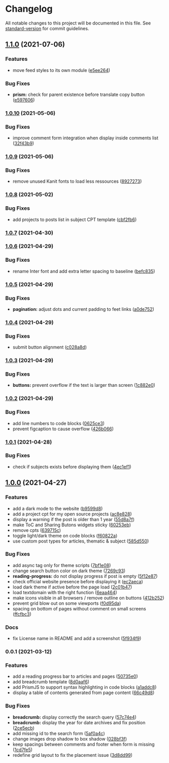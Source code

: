 # Changelog

All notable changes to this project will be documented in this file. See [standard-version](https://github.com/conventional-changelog/standard-version) for commit guidelines.

## [1.1.0](https://github.com/ArmandPhilippot/armandphilippot.com/compare/v1.0.10...v1.1.0) (2021-07-06)

### Features

-   move feed styles to its own module ([e5ee264](https://github.com/ArmandPhilippot/armandphilippot.com/commit/e5ee264297bb15dd87b7c5b8dd77e73aec4b3437))

### Bug Fixes

-   **prism:** check for parent existence before translate copy button ([e597606](https://github.com/ArmandPhilippot/armandphilippot.com/commit/e597606b57491f5e5d5268703476724c0017f1a7))

### [1.0.10](https://github.com/ArmandPhilippot/armandphilippot.com/compare/v1.0.9...v1.0.10) (2021-05-06)

### Bug Fixes

-   improve comment form integration when display inside comments list ([32f43b9](https://github.com/ArmandPhilippot/armandphilippot.com/commit/32f43b9549f17a216f6580b371ba36fb7145854b))

### [1.0.9](https://github.com/ArmandPhilippot/armandphilippot.com/compare/v1.0.8...v1.0.9) (2021-05-06)

### Bug Fixes

-   remove unused Kanit fonts to load less ressources ([8927273](https://github.com/ArmandPhilippot/armandphilippot.com/commit/8927273ef3a92944ca5994fa49c33d0f551ad593))

### [1.0.8](https://github.com/ArmandPhilippot/armandphilippot.com/compare/v1.0.7...v1.0.8) (2021-05-02)

### Bug Fixes

-   add projects to posts list in subject CPT template ([cbf2fb6](https://github.com/ArmandPhilippot/armandphilippot.com/commit/cbf2fb6e5b9dfbb402655759afb6d0a2f5ec37a2))

### [1.0.7](https://github.com/ArmandPhilippot/armandphilippot.com/compare/v1.0.6...v1.0.7) (2021-04-30)

### [1.0.6](https://github.com/ArmandPhilippot/armandphilippot.com/compare/v1.0.5...v1.0.6) (2021-04-29)

### Bug Fixes

-   rename Inter font and add extra letter spacing to baseline ([befc835](https://github.com/ArmandPhilippot/armandphilippot.com/commit/befc8359d5900f25012a08d59fb95b8d1f3353cd))

### [1.0.5](https://github.com/ArmandPhilippot/armandphilippot.com/compare/v1.0.4...v1.0.5) (2021-04-29)

### Bug Fixes

-   **pagination:** adjust dots and current padding to feet links ([a0de752](https://github.com/ArmandPhilippot/armandphilippot.com/commit/a0de752cd7786d2da2984fb5bbdd59d836e20226))

### [1.0.4](https://github.com/ArmandPhilippot/armandphilippot.com/compare/v1.0.3...v1.0.4) (2021-04-29)

### Bug Fixes

-   submit button alignment ([c028a8d](https://github.com/ArmandPhilippot/armandphilippot.com/commit/c028a8d90b602ede7d9d92bd571ed830b3a6d23a))

### [1.0.3](https://github.com/ArmandPhilippot/armandphilippot.com/compare/v1.0.2...v1.0.3) (2021-04-29)

### Bug Fixes

-   **buttons:** prevent overflow if the text is larger than screen ([1c882e0](https://github.com/ArmandPhilippot/armandphilippot.com/commit/1c882e00811ff5ee187e28948f11be1c185cc1b8))

### [1.0.2](https://github.com/ArmandPhilippot/armandphilippot.com/compare/v1.0.1...v1.0.2) (2021-04-29)

### Bug Fixes

-   add line numbers to code blocks ([0625ce3](https://github.com/ArmandPhilippot/armandphilippot.com/commit/0625ce37fd0e617c443e61b48af28e2d90b0855f))
-   prevent figcaption to cause overflow ([426b066](https://github.com/ArmandPhilippot/armandphilippot.com/commit/426b066b3028ad747532f4a31b87125d31e91314))

### [1.0.1](https://github.com/ArmandPhilippot/armandphilippot.com/compare/v1.0.0...v1.0.1) (2021-04-28)

### Bug Fixes

-   check if subjects exists before displaying them ([4ec1ef1](https://github.com/ArmandPhilippot/armandphilippot.com/commit/4ec1ef186789e635fa130e6299d382aaaf5397ca))

## [1.0.0](https://github.com/ArmandPhilippot/armandphilippot.com/compare/v0.0.1...v1.0.0) (2021-04-27)

### Features

-   add a dark mode to the website ([b9599d8](https://github.com/ArmandPhilippot/armandphilippot.com/commit/b9599d898c52dc16cc9b617d942f484aef870fea))
-   add a project cpt for my open source projects ([ac8e828](https://github.com/ArmandPhilippot/armandphilippot.com/commit/ac8e82850a0f57fba1c829b4d210cebd57d8991c))
-   display a warning if the post is older than 1 year ([55d8a7f](https://github.com/ArmandPhilippot/armandphilippot.com/commit/55d8a7fba9f88ce14fef0fa9f1b89112dbcf7904))
-   make ToC and Sharing Butons widgets sticky ([60253eb](https://github.com/ArmandPhilippot/armandphilippot.com/commit/60253eb95ab58f2530c01761c2a5076f83d4d764))
-   remove cpts ([639715c](https://github.com/ArmandPhilippot/armandphilippot.com/commit/639715c0a12dc3cb90b3ad524a84990f614e95b3))
-   toggle light/dark theme on code blocks ([f60822a](https://github.com/ArmandPhilippot/armandphilippot.com/commit/f60822ab6689e1eb8a5a54daa2e43a3ebad5de15))
-   use custom post types for articles, thematic & subject ([585d550](https://github.com/ArmandPhilippot/armandphilippot.com/commit/585d550fba4db85fe5e8859cc5ba680bbdd7535d))

### Bug Fixes

-   add async tag only for theme scripts ([7bf1e08](https://github.com/ArmandPhilippot/armandphilippot.com/commit/7bf1e08d92cde3231defc504a435465e99a1ce59))
-   change search button color on dark theme ([7269c93](https://github.com/ArmandPhilippot/armandphilippot.com/commit/7269c939be7e8d28238e42dab89b73899c54b9a7))
-   **reading-progress:** do not display progress if post is empty ([5f12e87](https://github.com/ArmandPhilippot/armandphilippot.com/commit/5f12e8705d48f6cb5adf79eddafd621b7fb76b1e))
-   check official website presence before displaying it ([ec2aeca](https://github.com/ArmandPhilippot/armandphilippot.com/commit/ec2aeca4493466b59f64bdc6495069d5f7f054a9))
-   load dark theme if active before the page load ([2c01b47](https://github.com/ArmandPhilippot/armandphilippot.com/commit/2c01b4760d5b383d38427d62e88861280dee3638))
-   load textdomain with the right function ([6eaa464](https://github.com/ArmandPhilippot/armandphilippot.com/commit/6eaa464f5b295b4a5dd929688a307e5ebec50148))
-   make icons visible in all browsers / remove outline on buttons ([412b252](https://github.com/ArmandPhilippot/armandphilippot.com/commit/412b2520a0afbb54edd1d5c8b9d959655420f908))
-   prevent grid blow out on some viewports ([f0d95da](https://github.com/ArmandPhilippot/armandphilippot.com/commit/f0d95da8251f7d38486c4bcdfcbaeca8d9d69482))
-   spacing on bottom of pages without comment on small screens ([ffcfbc3](https://github.com/ArmandPhilippot/armandphilippot.com/commit/ffcfbc3a0ad011fd34dc90162618b9a4471aa7b1))

### Docs

-   fix License name in README and add a screenshot ([5f934f9](https://github.com/ArmandPhilippot/armandphilippot.com/commit/5f934f91f97afaa6046ec5d55e1677354e2389f5))

### 0.0.1 (2021-03-12)

### Features

-   add a reading progress bar to articles and pages ([50735e0](https://github.com/ArmandPhilippot/armandphilippot.com/commit/50735e00c31bea95d021e4f12a3124e231a3719d))
-   add breadcrumb template ([8d0aaf6](https://github.com/ArmandPhilippot/armandphilippot.com/commit/8d0aaf6e4a71d3f2e3eeb1e6be6a481967174f11))
-   add PrismJS to support syntax highlighting in code blocks ([a1addc8](https://github.com/ArmandPhilippot/armandphilippot.com/commit/a1addc88dcf055d7dfdfe912c81e0c3551224f9e))
-   display a table of contents generated from page content ([66c49d8](https://github.com/ArmandPhilippot/armandphilippot.com/commit/66c49d877ef61e7b060d306f637c3d7010a110f5))

### Bug Fixes

-   **breadcrumb:** display correctly the search query ([57c74e4](https://github.com/ArmandPhilippot/armandphilippot.com/commit/57c74e46fec7869ea224fe7d47fab3a812f56aa4))
-   **breadcrumb:** display the year for date archives and fix position ([2ce5ecb](https://github.com/ArmandPhilippot/armandphilippot.com/commit/2ce5ecb9fb27f2e6f20ddf420a635f4ee19ab0c6))
-   add missing id to the search form ([5af0a4c](https://github.com/ArmandPhilippot/armandphilippot.com/commit/5af0a4cfad54fd7833658e8fdf4f4c2362203aa8))
-   change images drop shadow to box shadow ([028bf3f](https://github.com/ArmandPhilippot/armandphilippot.com/commit/028bf3f278557c3d2bd4470e04c2fe3f03f6332b))
-   keep spacings between comments and footer when form is missing ([1cd7fe5](https://github.com/ArmandPhilippot/armandphilippot.com/commit/1cd7fe54ad4b2cf97a293c5062d763b9d11941b3))
-   redefine grid layout to fix the placement issue ([3d8dd99](https://github.com/ArmandPhilippot/armandphilippot.com/commit/3d8dd99116227fdf3eb5012aabaf6a2be2fa8a18))
